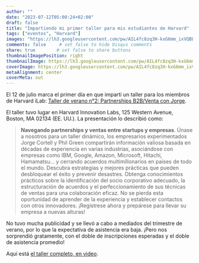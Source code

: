 ```yaml
---
author: ""
date: "2023-07-12T05:00:24+02:00"
draft: false
title: "Impartiendo mi primer taller para mis estudiantes de Harvard"
tags: ["eventos", "Harvard"]
images: "https://lh3.googleusercontent.com/pw/AIL4fc8zq3H-kxG6mm_ixVQBL-14KAYn0-jafX5UTzmoZz05eC8dAKq1GdIgim4x1U-lrmfWxnm_hs3lZiy5lwsfjbTPD9l6SOZxMFh76hDC3j5Mv0H4x3Ir=w2400"
comments: false     # set false to hide Disqus comments
share: true        # set false to share buttons
thumbnailImagePosition: right
thumbnailImage: https://lh3.googleusercontent.com/pw/AIL4fc8zq3H-kxG6mm_ixVQBL-14KAYn0-jafX5UTzmoZz05eC8dAKq1GdIgim4x1U-lrmfWxnm_hs3lZiy5lwsfjbTPD9l6SOZxMFh76hDC3j5Mv0H4x3Ir=w2400
coverImage: https://lh3.googleusercontent.com/pw/AIL4fc8zq3H-kxG6mm_ixVQBL-14KAYn0-jafX5UTzmoZz05eC8dAKq1GdIgim4x1U-lrmfWxnm_hs3lZiy5lwsfjbTPD9l6SOZxMFh76hDC3j5Mv0H4x3Ir=w2400
metaAlignment: center
coverMeta: out
---
```


El 12 de julio marca el primer día en que impartí un taller para los miembros de Harvard iLab: [Taller de verano n°2: Partnerships B2B/Venta con Jorge](https://innovationlabs.harvard.edu/event/summer-workshop-2-b2b-partnerships-selling-w-jorge/).

<!--more-->

El taller tuvo lugar en Harvard Innovation Labs, 125 Western Avenue, Boston, MA 02134 (EE. UU.). La presentación lo describió como:

> **Navegando partnerships y ventas entre startups y empresas**. Únase a nosotros para un taller dinámico, los empresarios experimentados Jorge Cortell y Phil Green compartirán información valiosa basada en décadas de experiencia en varias industrias, asociándose con empresas como IBM, Google, Amazon, Microsoft, Hitachi, Hamamatsu... y cerrando acuerdos multimillonarios en países de todo el mundo. Descubra estrategias y mejores prácticas que pueden desbloquear el éxito y prevenir desastres. Obtenga conocimientos prácticos sobre la identificación del socio corporativo adecuado, la estructuración de acuerdos y el perfeccionamiento de sus técnicas de ventas para una colaboración eficaz. No se pierda esta oportunidad de aprender de la experiencia y establecer contactos con otros innovadores. ¡Regístrese ahora y prepárese para llevar su empresa a nuevas alturas!

No tuvo mucha publicidad y se llevó a cabo a mediados del trimestre de verano, por lo que la expectativa de asistencia era baja. ¡Pero nos sorprendió gratamente, con el doble de inscripciones esperadas y el doble de asistencia promedio!

Aquí está [el taller completo, en video](https://vimeo.com/845022273/60d7f15c08?share=copy).